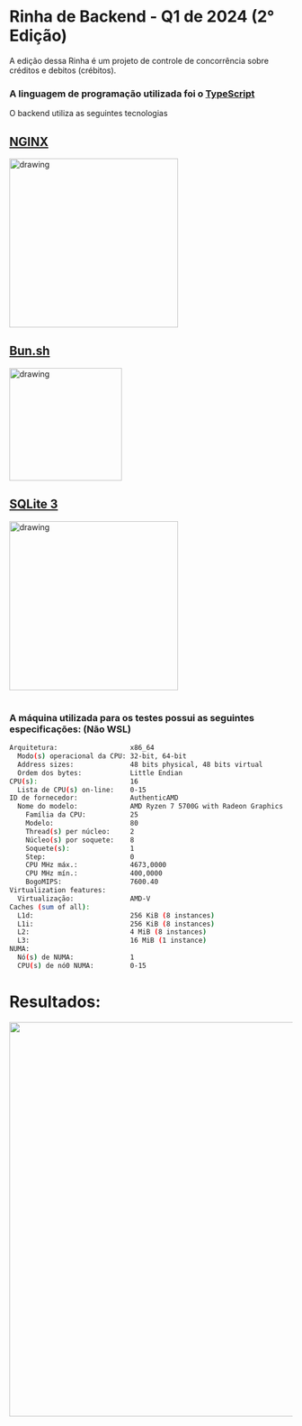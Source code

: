 # Rinha de Backend - Q1 de 2024 (2° Edição)

A edição dessa Rinha é um projeto de controle de concorrência sobre créditos e debitos (crébitos).

### A linguagem de programação utilizada foi o [TypeScript](https://www.typescriptlang.org)

O backend utiliza as seguintes tecnologias

## [NGINX](https://www.nginx.com)
<img src="https://1.bp.blogspot.com/-7BqYl5lhvBg/Wh-p4mABnYI/AAAAAAAABGI/nhlUdr-AvaQ4M4P8yRyEwWbZ9R4ulEdQgCLcBGAs/s1600/NGINX_logo_rgb-01.png" alt="drawing" width="300"/>

## [Bun.sh](https://bun.sh)
<div style="flex-direction: row;">
    <img src="https://bun.sh/logo.svg" alt="drawing" width="200"/>
</div>

## [SQLite 3](https://www.sqlite.org/)
<img src="https://upload.wikimedia.org/wikipedia/commons/thumb/3/38/SQLite370.svg/2560px-SQLite370.svg.png" alt="drawing" width="300"/>

#

### A máquina utilizada para os testes possui as seguintes especificações: (Não WSL)

```sh
Arquitetura:                  x86_64
  Modo(s) operacional da CPU: 32-bit, 64-bit
  Address sizes:              48 bits physical, 48 bits virtual
  Ordem dos bytes:            Little Endian
CPU(s):                       16
  Lista de CPU(s) on-line:    0-15
ID de fornecedor:             AuthenticAMD
  Nome do modelo:             AMD Ryzen 7 5700G with Radeon Graphics
    Família da CPU:           25
    Modelo:                   80
    Thread(s) per núcleo:     2
    Núcleo(s) por soquete:    8
    Soquete(s):               1
    Step:                     0
    CPU MHz máx.:             4673,0000
    CPU MHz mín.:             400,0000
    BogoMIPS:                 7600.40
Virtualization features:      
  Virtualização:              AMD-V
Caches (sum of all):          
  L1d:                        256 KiB (8 instances)
  L1i:                        256 KiB (8 instances)
  L2:                         4 MiB (8 instances)
  L3:                         16 MiB (1 instance)
NUMA:                         
  Nó(s) de NUMA:              1
  CPU(s) de nó0 NUMA:         0-15
```

# Resultados:

<img src="https://i.imgur.com/yEMbQaK.png" width=700>